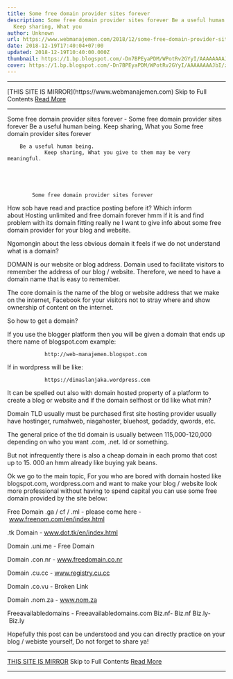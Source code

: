 ```yaml
---
title: Some free domain provider sites forever
description: Some free domain provider sites forever Be a useful human being.
  Keep sharing, What you
author: Unknown
url: https://www.webmanajemen.com/2018/12/some-free-domain-provider-sites-forever.html
date: 2018-12-19T17:40:04+07:00
updated: 2018-12-19T10:40:00.000Z
thumbnail: https://1.bp.blogspot.com/-Dn7BPEyaPDM/WPotRv2GYyI/AAAAAAAAJbI/ztJKW1raNcsOihMl4GM__tAwlYYlxbwfACLcB/s640/Beberapa%2Bsitus%2Bpenyedia%2Bdomain%2Bgratis%2Bselamanya.jpg
cover: https://1.bp.blogspot.com/-Dn7BPEyaPDM/WPotRv2GYyI/AAAAAAAAJbI/ztJKW1raNcsOihMl4GM__tAwlYYlxbwfACLcB/s640/Beberapa%2Bsitus%2Bpenyedia%2Bdomain%2Bgratis%2Bselamanya.jpg
---
```


<hr/> [THIS SITE IS MIRROR](https://www.webmanajemen.com) Skip to Full Contents <a href="https://www.webmanajemen.com/2018/12/some-free-domain-provider-sites-forever.html" rel="follow" class="button" id="read-more">Read More</a> <hr/> Some free domain provider sites forever - Some free domain provider sites forever Be a useful human being. Keep sharing, What you Some free domain provider sites forever
        
        Be a useful human being.
                Keep sharing, What you give to them may be very meaningful.
    

                
            
        
            Some free domain provider sites forever
        
How sob have read and practice posting before it? Which inform
            about Hosting unlimited and free domain forever hmm if it is and find problem with its domain fitting really ne I
            want to give info about some free domain provider for your blog and website.
        
Ngomongin about the less obvious domain it feels if we do not understand what is a domain?
        
DOMAIN is our website or blog address. Domain used to facilitate visitors to
            remember the address of our blog / website. Therefore, we need to
            have a domain name that is easy to remember.
        
The core domain is the name of the blog or website address that we
            make on the internet, Facebook for your visitors not to stray where
            and show ownership of content on the internet.
        
So how to get a domain?
        
If you use the blogger platform then you will be given a domain
            that ends up there name of blogspot.com example:
            
                http://web-manajemen.blogspot.com
            
        
If in wordpress will be like:
            
                https://dimaslanjaka.wordpress.com
            
        
It can be spelled out also with domain hosted property of a
platform to create a blog or website and if the            domain selfhost or tld like what min?
        
Domain TLD usually must be purchased first site hosting provider
            usually have hostinger, rumahweb, niagahoster, bluehost, godaddy,
            qwords, etc.
        
The general price of the tld domain is usually between
            115,000-120,000 depending on who you want .com, .net. Id or
            something.
        
But not infrequently there is also a cheap domain
            in each promo that cost up to 15. 000 an hmm already like buying
            yak beans.
        
Ok we go to the main topic, For you who are bored with domain
            hosted like blogspot.com, wordpress.com and want
            to make your blog / website look more professional without having
            to spend capital you can use some free domain
            provided by the site below:
        
Free Domain .ga / cf / .ml - please come here - www.freenom.com/en/index.html
        
.tk Domain - www.dot.tk/en/index.html
        
Domain .uni.me - Free Domain
        
Domain .con.nr - www.freedomain.co.nr
        
Domain .cu.cc - www.registry.cu.cc
        
Domain .co.vu - Broken Link
        
Domain .nom.za - www.nom.za
        
Freeavailabledomains - Freeavailabledomains.com
Biz.nf- Biz.nf
Biz.ly- Biz.ly
            
        
Hopefully this post can be understood and you can directly practice
            on your blog / webiste yourself, Do not forget to share ya! <hr/> [THIS SITE IS MIRROR](https://www.webmanajemen.com) Skip to Full Contents <a href="https://www.webmanajemen.com/2018/12/some-free-domain-provider-sites-forever.html" rel="follow" class="button" id="read-more">Read More</a> <hr/>